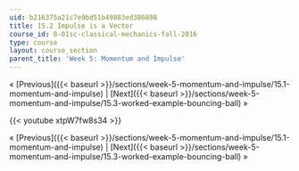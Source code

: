 ```yaml
---
uid: b216375a21c7e9bd51b49883ed386898
title: 15.2 Impulse is a Vector
course_id: 8-01sc-classical-mechanics-fall-2016
type: course
layout: course_section
parent_title: 'Week 5: Momentum and Impulse'
---
```


« [Previous]({{< baseurl >}}/sections/week-5-momentum-and-impulse/15.1-momentum-and-impulse) | [Next]({{< baseurl >}}/sections/week-5-momentum-and-impulse/15.3-worked-example-bouncing-ball) »

{{< youtube xtpW7fw8s34 >}}

« [Previous]({{< baseurl >}}/sections/week-5-momentum-and-impulse/15.1-momentum-and-impulse) | [Next]({{< baseurl >}}/sections/week-5-momentum-and-impulse/15.3-worked-example-bouncing-ball) »